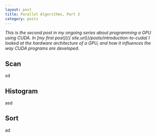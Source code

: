```yaml
---
layout: post
title: Parallel Algorithms, Part 3
category: posts
---
```


*This is the second post in my ongoing series about programming a GPU using CUDA. In [my first post]({{ site.url}}/posts/introduction-to-cuda) I looked at the hardware architecture of a GPU, and how it influences the way CUDA programs are developed.*

Scan
----

sd

Histogram
---------

asd

Sort
------

ad
